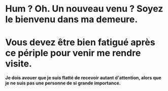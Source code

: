 # Hum ? Oh. Un nouveau venu ? Soyez le bienvenu dans ma demeure.
 
# Vous devez être bien fatigué après ce périple pour venir me rendre visite.

**Je dois avouer que je suis flatté de recevoir autant d'attention, alors que je ne suis pas une personne de si grande importance.**

